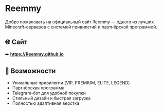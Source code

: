 # Reemmy

Добро пожаловать на официальный сайт Reemmy — одного из лучших Minecraft-серверов с системой привилегий и партнёрской программой.

## 🌐 Сайт

➡️ **https://Reemmy.github.io**

## 🚀 Возможности

- Уникальные привилегии (VIP, PREMIUM, ELITE, LEGEND)
- Партнёрская программа
- Telegram-бот для удобной покупки
- Стильный дизайн и быстрая загрузка
- Полностью адаптивная верстка

